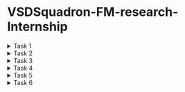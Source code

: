 # VSDSquadron-FM-research-Internship

<details>
<summary>Task 1 </summary>
# VSDFPGA Task 1 - VSDSquadron FPGA Mini: Verilog and PCF Task 

# 1. Understanding the Verilog Code

## Verilog Code and its functions:
The Verilog code it  has a blinking blue led. It’s main features are:  
**Clock Division:** A clock divider is implemented to reduce the input clock frequency to a lower frequency suitable for driving the LED.  
**Blinking Mechanism:** the clock makes an input signal  

### Key Signals:
**Clock (clk):** The clock signal oF the FPGA.  
**Reset (reset):** resets the clock divider for it to stop blinking  
**LED Output (led_blue):** Output Signal of the blue led  

# 2. PCF FILE:
The PCF file (VSDSquadronFM.pcf) means the pins and the mapping of the Verilog design. mappings are:  
**clk:** Connected to clock input pin.  
**reset:** Connected to a GPIO pin.  
**led_blue:** Connected to the pin where it makes the blue LED glow.  

### Sample PCF File Content:
set_io clk 21       (this is the clock input pin)  
set_io reset 35     (this is the reset input pin)  
set_io led_blue 25  (this is the blue LED output pin)  

### Observations:
Pin numbers correspond to specific physical locations on the FPGA Mini board.  
Proper mapping ensures the FPGA design interacts correctly with external components.  

# 3. Integration Steps and Observations While Working with the FPGA Mini Board
## Integration Steps
### 1.	Setup:
Install Yosys to upload the code into the Verilog  
Used nextpnr-ice40 for place-and-route.  
Timing analysis for ice-time.  
Converts bitstream through icepack and programme it using the FPGA with the iceprog.  

### 2.	Verilog Code Compilation and Build:
Ran the build target in the Makefile to synthesize the Verilog code and generate the necessary files (JSON, ASC, BIN).  

### 3.	Programming the FPGA:
Uploaded the binary bitstream file (top.bin) to the FPGA Mini board using iceprog.  

### 4.	Testing the Design:
Verified that the blue LED blinked at the expected frequency  

# Outcome
The clock divider's parameters required fine-tuning to achieve the desired LED blinking rate.  
Correctly matching the PCF file to the FPGA board layout was critical to ensuring proper functionality.  
The reset signal was tested successfully, halting and resuming the blinking as expected.  


## Step 1: Open Xubuntu:
![1](https://github.com/user-attachments/assets/27cf8fc3-be4d-479c-ad1a-8dfe8508bb10)

## Step 2: Open terminal and open VSDSquadron_FM: 
![2](https://github.com/user-attachments/assets/c21363c5-f374-47f9-b071-6d8949accb05)

## Step 3: Then open blink led in VSDSQUADRON_FM: 
![3](https://github.com/user-attachments/assets/fae4b7e4-3d5b-4c29-a122-1633afe1186c)

## Step 4: Now we need to let the power reach the board: 
![4](https://github.com/user-attachments/assets/5e59f8b8-2f8b-4262-9cb7-833274dba7f4)

## Step 5: Then use the command lsusb to check if the code can reach the board: 
![5](https://github.com/user-attachments/assets/e1a36a33-1410-4cec-80c3-23d5f631c776)

## Step 6: Then clean all the extra builds using make clean: 
![6](https://github.com/user-attachments/assets/68059760-7f32-4a5c-848a-c4a2457c4d55)

## Step 7: Then use the command make build: 
![7](https://github.com/user-attachments/assets/81624409-6cbc-4088-b8ef-855a1beb3348)

## Step 8: Finally use the command sudo make flash then enter sudo password: 
![8](https://github.com/user-attachments/assets/52f68700-b628-49fb-bc87-02247eb28aad)


# 4. Challenges Faced and Solutions Implemented
## Challenges
### 1.	USB option:
The USB option to select.  
**Solution:** Checking in device Manager of windows.  
### 2.	Wrong version:
Testing with the old version.  
**Solution:** creating a new version.  
### 3.	Serial Communication:
Difficulty in establishing UART communication for debugging.  
**Solution:** Configured picocom with the correct baud rate and port settings specified in the Makefile.  

## Working Verilog Code:
Working of the LED blinking along with clock division and reset.  
2.	Pin limitation File (VSDSquadronFM.pcf):  
Provides us with the exact pin mappings for the FPGA Mini board.  
3.	Makefile:  
Automates the ‘make clean’ and ‘make build’
  
  

https://github.com/user-attachments/assets/d148716a-8fc4-4241-81a6-2c84a56b3611


  
  
  
 
  
  
</details>


<details>

<summary>Task 2 </summary>

# Task List for Understanding and Implementing the Verilog Code on the VSDSquadron FPGA Mini Board

**Objective:** To understand and document the provided Verilog code, create the necessary PCF file, and integrate the design with the VSDSquadron FPGA Mini board.

## Introduction
The Universal Asynchronous Receiver-Transmitter (UART) loopback mechanism is an essential testing feature, enabling developers to verify data transmission and reception functionality within an FPGA-based system. This project involves designing, implementing, and testing a UART loopback system using Verilog, synthesizing it onto the VSDSquadron FPGA Mini, and verifying its functionality.  

## Code
**Repository Access:**
The uart_loopback project was downloaded from the VSDSquadron_FM repository.  
The Verilog files were cloned locally for analysis.  
### Key Modules:
**o	UART Transmitter (TX) and Receiver (RX):**  
The uart_trx.v file contains the implementation of both the UART transmitter and receiver functionalities. This module manages the data transmission and reception processes.  
**o	Top-Level Module:**
The top.v file serves as the top-level module, integrating the UART transceiver and establishing the loopback connection.  

•	Create a folder called uart_loopback then fill it with the makefile pcf file top.v and the uart_trx file:  
![image](https://github.com/user-attachments/assets/754e52b5-ca57-43a1-88b5-999cea567003)


## Block Diagram and Circuit Diagram
 
![image](https://github.com/user-attachments/assets/d6ddcf70-c489-488b-b58d-18fc90c117f1)


![image](https://github.com/user-attachments/assets/da454bb3-a3ed-44ee-bd5a-467f21a7f153)

 

## Hardware Implementation
### Hardware Setup:  
o	The VSDSquadron FPGA Mini was securely connected to a PC via a USB-UART converter.  

### Code Synthesis and Upload:  
o	The Verilog code was synthesized and  was uploaded to the FPGA

### Process:
•	Open terminal then enter the following code  
 ![image](https://github.com/user-attachments/assets/09a6e302-a5e5-487d-92bc-531789cbb17f)  

•	Then type lsusb then make build  
 ![image](https://github.com/user-attachments/assets/418f519e-e90e-47bf-86a9-f8e4520fcaef)  

•	Then type sudo make flash  
 ![image](https://github.com/user-attachments/assets/eb808561-da58-4a47-bf07-d182ba6437c9)  


## Testing and Verification
### Serial Terminal Configuration:  
Open docklight on windows then go to tools then project settings then type the required COM then fill in the baud rate:  
 ![image](https://github.com/user-attachments/assets/f71777b1-2c58-4c94-9659-e51f9e9061fe)  

Double click the box under name then fill in the following info:  
 ![image](https://github.com/user-attachments/assets/4dde2ff9-684a-4824-a942-87d13334b264)  


## Testing Process:  
o	Data was transmitted from the PC to the FPGA.  
o	Successful loopback was confirmed when the same data was received back on the serial terminal.  

Then click on apply and okay then click on the arrow next to the box:  
 ![image](https://github.com/user-attachments/assets/9e04e4e9-4244-48e6-afc4-120ebcfee559)  



https://github.com/user-attachments/assets/dca18de7-b7e4-4452-abef-6580c3c861f4



## Results
The UART loopback mechanism was successfully implemented and tested. The system consistently returned transmitted data without errors, validating the functionality of the TX and RX modules.  

## Conclusion  
This project demonstrated the successful implementation of a UART loopback system, achieving its objective of verifying UART functionality through hardware testing and documentation. The outcomes provide a reliable framework for further UART-based developments on the VSDSquadron FPGA Mini.  


</details>




<details>

<summary>Task 3 </summary>

# Task 3: Develop a UART transmitter module capable of sending serial data from the FPGA to an external device.

## Introduction:   
The Universal Asynchronous Receiver-Transmitter (UART) transmitter module is essential for serial communication, allowing FPGA-based systems to send data to external devices. This project involves designing, implementing, and testing a UART transmitter using Verilog, synthesizing it onto the VSDSquadron FPGA Mini, and verifying its functionality.  

## Study the Existing Code
### Repository Access:
o	The uart_tx project was accessed from the VSDSquadron_FM repository.

### Code Analysis:
o	Key modules, including the TX (transmitter), were identified.
o	The baud rate generator and clock divider were analyzed.
o	The sequential process of loading and shifting data was studied.

## Design Documentation
### Block Diagram:
o	A high-level block diagram was created to illustrate the UART transmission process, highlighting:  
	Data input.  
	Baud rate generator.  
	TX shift register.  
	Transmission to the external device.  
![image](https://github.com/user-attachments/assets/8248c442-5f2d-49f4-9934-8d0e106d3644)

### Circuit Diagram:
o	A detailed circuit diagram was developed, showing:  
	Connections between the FPGA TX pin and the receiving device.  
	Peripheral connections such as power and ground.  
![image](https://github.com/user-attachments/assets/192434e7-214e-4e52-854f-e02c9301b3d9)

## Hardware Implementation
### Hardware Setup:
o	The VSDSquadron FPGA Mini was connected to a PC via a USB-UART converter.
o	Connections were verified against the circuit diagram.
### Code Synthesis and Upload:
o	The following steps were followed:
1.	Open the uart_transmission file in the terminal.
2.	Connect the board and verify it through lsusb.
3.	Run the commands make build and sudo make flash to build and upload the Verilog code to the FPGA.

## Testing and Verification
### Serial Terminal Configuration:
o	You can download PuTTY from the URL- https://www.chiark.greenend.org.uk/~sgtatham/putty/latest.html 
o	A serial terminal (e.g., PuTTY) was configured with:
	Baud rate matching the Verilog UART setup.
	Correct data bits, stop bits, and parity settings.
o	The correct port was selected for communication.
### Testing Process:
o	Data was transmitted from the FPGA.
o	Successful transmission was confirmed by observing the expected output in the serial terminal.

First create a file known as uart_transmission:  
 ![image](https://github.com/user-attachments/assets/41fb3ed5-9ce5-4985-8014-bb47e6a9082e)  

Open the file in terminal:  
![image](https://github.com/user-attachments/assets/c3b2716a-fdc8-44eb-921f-631a773e85eb)  

 
Then connect the board and verify it through lsusb:  
 ![image](https://github.com/user-attachments/assets/e6b315dc-e2d7-4905-9b42-009d5cc6a753)  

Then use the commands make build and sudo make flash   
![image](https://github.com/user-attachments/assets/57f2857a-f5d5-464e-bfdf-f0fb7259b557)  

 
Then download putty in windows and follow the following instructions(you can change the port to your recuired port):  
![image](https://github.com/user-attachments/assets/d0de6e1d-45ba-4562-a9cf-d4fe92459893)  

 
If you have followed all these instructions correctly then you will see this:  
![image](https://github.com/user-attachments/assets/dc568e9a-e153-4668-9047-d51fd9619919)  



https://github.com/user-attachments/assets/35549a42-8596-4ec6-8d02-84e0988d58af



## Results
The UART transmitter module was successfully implemented and tested. The system consistently transmitted data without errors, verifying the proper functionality of the TX module.



</details>




<details>

<summary>Task 4 </summary>

# Task 4: Implement a UART transmitter that sends data based on sensor inputs, enabling the FPGA to communicate real-time sensor data to an external device.  


## Study of Existing Code
The uart_tx_sense module from the VSDSquadron_FM repository is reviewed to understand:  
•	Sensor data acquisition mechanisms  
•	UART transmission implementation  
•	Baud rate and data format configuration  
•	Handling of buffer storage and flow control  

## Design Documentation
### Block Diagram:
A block diagram is created to illustrate the data flow from the sensor to the FPGA and through the UART transmitter to the receiving device.  
 ![image](https://github.com/user-attachments/assets/bfa015e3-7b51-4371-9e20-93550abc1645)


### Circuit Diagram:
A detailed circuit schematic is developed  
 ![image](https://github.com/user-attachments/assets/27c5f542-f6aa-41c0-ab1f-14d8f053ecfc)


## Implementation
### Hardware Setup:
•	Connecting the sensor to the FPGA board
•	Ensuring power supply and signal integrity
### Verilog Code Implementation:
•	Data acquisition from the sensor
•	UART communication module with proper baud rate and frame settings
•	Buffer/FIFO implementation for stable data transmission
### Synthesis & Deployment:
•	Synthesis using FPGA toolchain (Vivado/Quartus/etc.)
•	Loading the bitstream onto the FPGA
•	Initial debugging using onboard LEDs or logic analyzers

### Create a new file in uart_transmission:  
![image](https://github.com/user-attachments/assets/9f818a6a-4922-46d6-b49c-4c6f43e1f70f)  

 
### Open this file in terminal:
![image](https://github.com/user-attachments/assets/3c11c89b-1f90-4e4c-8841-b58a03bd8fc6)  

 
### Use lsusb to verify that the board is connected and also use make build:  
![image](https://github.com/user-attachments/assets/76dcdac6-62f1-4ed8-b09f-4d67394be424)  

 
### Use the command sudo make flash:  
![image](https://github.com/user-attachments/assets/a065be11-2330-4681-9ce7-851d5372caec)  

 
### Open PuTTy in windows and follow the commands as given below:  
![image](https://github.com/user-attachments/assets/d624463f-5f27-4b5d-aabf-323a531bb72d)  

 
### Click open you will see as follows:
 ![image](https://github.com/user-attachments/assets/16cfae46-1c89-49d1-b884-8a302337db8f)



## Testing & Verification
### Sensor Data Validation:
•	Comparing raw sensor readings with UART-transmitted values
### Serial Terminal Monitoring:
•	Using PuTTY to capture transmitted data
### Edge Case Testing:
•	Handling sensor disconnections or incorrect data
•	Evaluating system response to noise and erroneous inputs



https://github.com/user-attachments/assets/46057fa7-9f81-4891-ae68-9de43c1ae93d


## Result: 
Here is the completed document outlining the implementation of the UART transmitter for sensor data communication.



</details>


<details>
<summary>Task 5 </summary>

# Project Themes:

**Real-Time Sensor Data Acquisition and Transmission System:** This theme focuses on developing systems that interface with various sensors to collect data, process it using the FPGA, and transmit the information to external devices through communication protocols like UART.​  


## Introduction
This project uses an FPGA to read sensor data and send it to another device like a PC using UART (Universal Asynchronous Receiver-Transmitter). It helps in sending real-time sensor data for display or analysis.
Research  
•	Code to read data from a sensor  
•	UART code to send data out  
•	How to set communication settings like speed and format  


### Research done the below websites:
[UART Serial Port Module Implementation] (https://nandland.com/uart-serial-port-module/)   
[Transmitter and receiver implementations] (https://www.instructables.com/UART-Communication-on-Basys-3-FPGA-Dev-Board-Power/)  
[Implementation of a UART controller, including aspects like baud rate support] (https://chipmunklogic.com/ip-cores/design-of-uart-controller/)  
[FPGA-Based Multi-Channel Real-Time Data Acquisition System] (https://www.mdpi.com/2079-9292/13/15/2950)
[UART Communication Link Implementation] (https://chandulanethmal.github.io/electronics/embedded/fpga/programming/UART-Communication-Link/)
[FPGA-Based Data Logger with LCD, ADC, UART & I2C] (https://www.youtube.com/watch?v=2Yd0p61pkWk)
[UART Protocol Implementation in Verilog] (https://github.com/ben-marshall/uart)
[Designing an RS232 UART Controller Using FPGA] (https://www.electronicsforu.com/electronics-projects/software-projects-ideas/designing-fpgas-rs232-uart-controller-part-3-5)


## Requirements  

### Hardware:  
•	FPGA board  
•	A sensor ( ultrasonic)  
•	USB-to-Serial converter   
•	PC or microcontroller  
•	Buzzer  
•	Led light  

### Software:    
•	Verilog  
•	Docklight  

 ## Block Diagram
 ![image](https://github.com/user-attachments/assets/c50ef49b-f918-40f9-9bff-b749ba8c58a6)


## Project Plan
**Research and Planning:** Study UART, sensor communication, and review existing Verilog implementations.  
**Component Collection and Diagram Design:** Collect all necessary hardware and software tools; create block and circuit diagrams.  
**Verilog Coding and Simulation:** Write code to acquire sensor data and implement UART transmission; simulate the design.  
**Hardware Setup and Testing:** Connect hardware as per the diagram; begin live testing, ensure reliable UART transmission.  
**Report and Demo Video:** Documenting the process and results; record a video demo showing real-time data output.  


</details>

<details>
<summary>Task 6 </summary>

# Implement the Project and Document the Process  
## Circuit Diagram
![Screenshot 2025-04-15 003053](https://github.com/user-attachments/assets/f279482f-3724-4424-8f13-21593701a761)

## Project Demonstration Video  
https://github.com/user-attachments/assets/e9a09c13-4941-4ecc-b7dd-25646a2f8134



</details>
